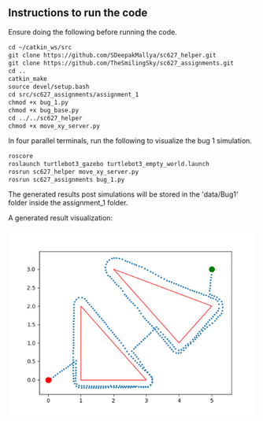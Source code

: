 ## Instructions to run the code

Ensure doing the following before running the code.

```shell
cd ~/catkin_ws/src
git clone https://github.com/SDeepakMallya/sc627_helper.git
git clone https://github.com/TheSmilingSky/sc627_assignments.git
cd ..
catkin_make
source devel/setup.bash
cd src/sc627_assignments/assignment_1
chmod +x bug_1.py
chmod +x bug_base.py
cd ../../sc627_helper
chmod +x move_xy_server.py
``` 

In four parallel terminals, run the following to visualize the bug 1 simulation.

```shell
roscore
roslaunch turtlebot3_gazebo turtlebot3_empty_world.launch
rosrun sc627_helper move_xy_server.py
rosrun sc627_assignments bug_1.py
```

The generated results post simulations will be stored in the 'data/Bug1' folder inside the assignment_1 folder.

A generated result visualization:

![Path viz](savedData/Bug1/path.png)
